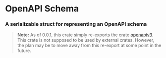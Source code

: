 # OpenAPI Schema

### A serializable struct for representing an OpenAPI schema

> **Note:** As of 0.0.1, this crate simply re-exports the crate [openapiv3](https://crates.io/crates/openapiv3). This crate is not supposed to be used by external crates. However, the plan may be to move away from this re-export at some point in the future.

